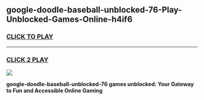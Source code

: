 
## google-doodle-baseball-unblocked-76-Play-Unblocked-Games-Online-h4if6
<h3>
<a href="https://premium76.site?title=google-doodle-baseball-unblocked-76&ref=25A">CLICK TO PLAY</a></h3>
<hr>

<h3>
<a href="https://premium76.site?title=google-doodle-baseball-unblocked-76&ref=25A">CLICK 2 PLAY</a>
  
</h3>

<a href="https://premium76.site?title=google-doodle-baseball-unblocked-76&ref=25A"><img src="https://clearcache.store/games.png"></a>


**google-doodle-baseball-unblocked-76 games unblocked: Your Gateway to Fun and Accessible Online Gaming**
